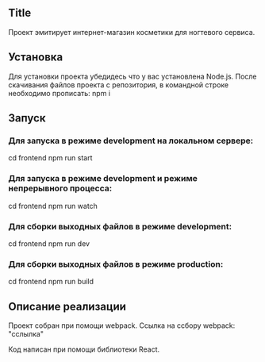 ## Title
Проект эмитирует интернет-магазин косметики для ногтевого сервиса. 

## Установка
Для установки проекта убедидесь что у вас установлена Node.js.
После скачивания файлов проекта с репозитория, в командной строке необходимо прописать:
npm i

## Запуск
### Для запуска в режиме development на локальном сервере: 
cd frontend
npm run start
### Для запуска в режиме development и режиме непрерывного процесса: 
cd frontend
npm run watch
### Для сборки выходных файлов в режиме development:
cd frontend
npm run dev
### Для сборки выходных файлов в режиме production:
cd frontend
npm run build

## Описание реализации
Проект собран при помощи webpack. 
Ссылка на ссбору webpack: "сслылка"

Код написан при помощи библиотеки React.
